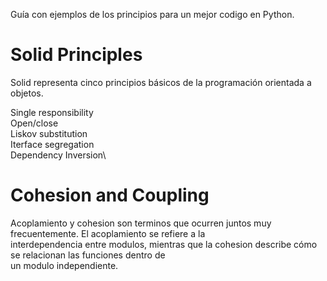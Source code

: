 
Guía con ejemplos de los principios para un mejor codigo en Python.

# Solid Principles
Solid representa cinco principios básicos de la programación orientada a objetos.

Single responsibility\
Open/close\
Liskov substitution\
Iterface segregation\
Dependency Inversion\


# Cohesion and Coupling
Acoplamiento y cohesion son terminos que ocurren juntos muy frecuentemente. El acoplamiento se refiere a la\
interdependencia entre modulos, mientras que la cohesion describe cómo se relacionan las funciones dentro de\
un modulo independiente.

